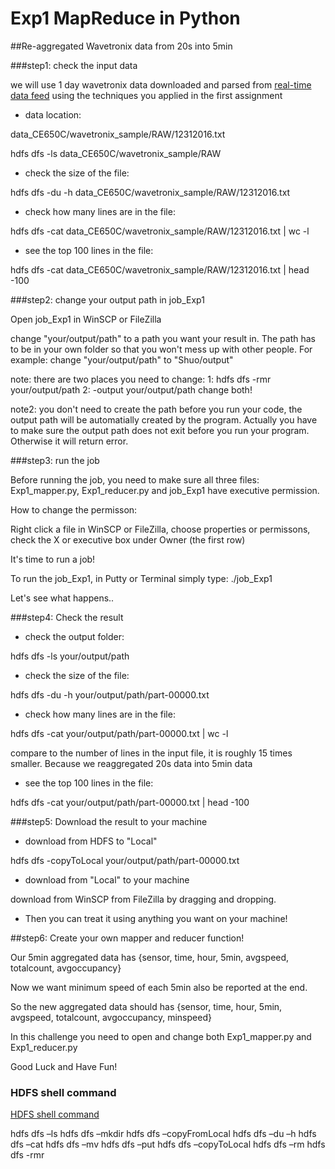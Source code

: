 # Exp1 MapReduce in Python

##Re-aggregated Wavetronix data from 20s into 5min

###step1: check the input data

we will use
1 day wavetronix data downloaded and parsed from [real-time data feed](http://205.221.97.102/Iowa.Sims.AllSites.C2C/IADOT_SIMS_AllSites_C2C.asmx/OP_ShareTrafficDetectorData?MSG_TrafficDetectorDataRequest=string%20HTTP/1.1) using the techniques you applied in the first assignment

* data location:

data_CE650C/wavetronix_sample/RAW/12312016.txt

hdfs dfs -ls data_CE650C/wavetronix_sample/RAW

* check the size of the file:

hdfs dfs -du -h data_CE650C/wavetronix_sample/RAW/12312016.txt

* check how many lines are in the file:

hdfs dfs -cat data_CE650C/wavetronix_sample/RAW/12312016.txt | wc -l

* see the top 100 lines in the file:

hdfs dfs -cat data_CE650C/wavetronix_sample/RAW/12312016.txt | head -100

###step2: change your output path in job_Exp1

Open job_Exp1 in WinSCP or FileZilla

change "your/output/path" to a path you want your result in. The path has to be in your own folder so that you won't mess up with other people. For example: change "your/output/path" to "Shuo/output"

note: there are two places you need to change: 1: hdfs dfs -rmr your/output/path 2: -output your/output/path   change both!

note2: you don't need to create the path before you run your code, the output path will be automatially created by the program. Actually you have to make sure the output path does not exit before you run your program. Otherwise it will return error.


###step3: run the job

Before running the job, you need to make sure all three files: Exp1_mapper.py, Exp1_reducer.py and job_Exp1 have executive permission.

How to change the permisson:

Right click a file in WinSCP or FileZilla, choose properties or permissons, check the X or executive box under Owner (the first row)

It's time to run a job!

To run the job_Exp1, in Putty or Terminal simply type: ./job_Exp1

Let's see what happens..

###step4: Check the result

* check the output folder:

hdfs dfs -ls your/output/path

* check the size of the file:

hdfs dfs -du -h your/output/path/part-00000.txt

* check how many lines are in the file:

hdfs dfs -cat your/output/path/part-00000.txt | wc -l

compare to the number of lines in the input file, it is roughly 15 times smaller. Because we reaggregated 20s data into 5min data

* see the top 100 lines in the file:

hdfs dfs -cat your/output/path/part-00000.txt | head -100

###step5: Download the result to your machine

* download from HDFS to "Local"

hdfs dfs -copyToLocal your/output/path/part-00000.txt

* download from "Local" to your machine

download from WinSCP from FileZilla by dragging and dropping.

* Then you can treat it using anything you want on your machine!


##step6: Create your own mapper and reducer function!

Our 5min aggregated data has {sensor, time, hour, 5min, avgspeed, totalcount, avgoccupancy}

Now we want minimum speed of each 5min also be reported at the end.

So the new aggregated data should has {sensor, time, hour, 5min, avgspeed, totalcount, avgoccupancy, minspeed}

In this challenge you need to open and change both Exp1_mapper.py and Exp1_reducer.py

Good Luck and Have Fun!

### HDFS shell command

[HDFS shell command](https://hadoop.apache.org/docs/r2.4.1/hadoop-project-dist/hadoop-common/FileSystemShell.html)

hdfs dfs –ls
hdfs dfs –mkdir
hdfs dfs –copyFromLocal
hdfs dfs –du –h 
hdfs dfs –cat 
hdfs dfs –mv
hdfs dfs –put 
hdfs dfs –copyToLocal
hdfs dfs –rm
hdfs dfs -rmr
